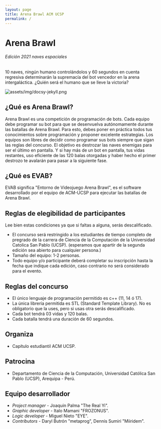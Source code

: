 ```yaml
---
layout: page
title: Arena Brawl ACM UCSP
permalink: /
---
```


# Arena Brawl
###### *Edición 2021 naves espaciales*

10 naves, ningún humano controlándolos y 60 segundos en cuenta regresiva determinarán la supremacía del bot vencedor en la arena intergaláctica. ¿Quién será el humano que se lleve la victoria?

![assets/img/docsy-jekyll.png](assets/img/main_page_video.gif)

## ¿Qué es Arena Brawl?

Arena Brawl es una competición de programación de bots. Cada equipo debe programar su bot para que se desenvuelva autónomamente durante
las batallas de Arena Brawl. Para esto, debes poner en práctica todos tus conocimientos sobre programación y proponer excelente estrategias. Los equipos son libres de decidir como programar 
sus bots siempre que sigan las reglas del concurso. 
El objetivo es destrozar las naves enemigas para ser el último en pantalla. Y si hay más de un bot en pantalla, tus vidas restantes, uso
eficiente de las 120 balas otorgadas y haber hecho el primer destrozo te avalarán para pasar a la siguiente fase.

## ¿Qué es EVAB?

EVAB significa "Entorno de Videojuego Arena Brawl", es el software desarrollado por el equipo de ACM-UCSP para ejecutar las batallas de Arena Brawl.

## Reglas de elegibilidad de participantes

Lee bien estas condiciones ya que si faltas a alguna, serás descalificado.

- El concurso será restringido a los estudiantes de tiempo completo de pregrado de la carrera de Ciencia de la Computación de la Universidad Catolica San Pablo (UCSP). (esperamos que apartir de la segunda edición sea abierto para cualquier persona.)
- Tamaño del equipo: 1-2 personas.
- Todo equipo y/o participante deberá completar su inscripción hasta la fecha que indique cada edición, caso contrario no será considerado para el evento.

## Reglas del concurso

- El único lenguaje de programación permitido es c++ (11, 14 ó 17). 
- La única librería permitida es STL (Standard Template Library). No es obligatorio que la uses, pero si usas otra serás descalificado.
- Cada bot tendrá 03 vidas y 120 balas.
- Cada batalla tendrá una duración de 60 segundos.

## Organiza

 - Capítulo estudiantil ACM UCSP.
 
## Patrocina

 - Departamento de Ciencia de la Computación, Universidad Católica San Pablo (UCSP), Arequipa - Perú.
 
## Equipo desarrollador

 - *Project manager*   -  Joaquin Palma "The Real Yi".
 - *Graphic developer* -  Italo Mamani "FROZONUS".
 - *Logic developer*   -  Miguel Nieto "EYE".
 - *Contributors*      -  Daryl Butrón "metaprog", Dennis Sumiri "Miiridem".
